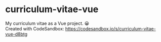 # curriculum-vitae-vue
My curriculum vitae as a Vue project. :grinning: \
Created with CodeSandbox: https://codesandbox.io/s/curriculum-vitae-vue-d8btg
